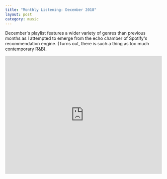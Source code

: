 ```yaml
---
title: "Monthly Listening: December 2018"
layout: post
category: music
---
```

December's playlist features a wider variety of genres than previous months as I attempted to emerge from the echo chamber of Spotify's recommendation engine. (Turns out, there is such a thing as too much contemporary R&B).

<iframe src="https://open.spotify.com/embed/user/soulprovidr/playlist/1ENsCZNP0tHqfLLUno26PZ" width="100%" height="380" frameborder="0" allowtransparency="true" allow="encrypted-media"></iframe>